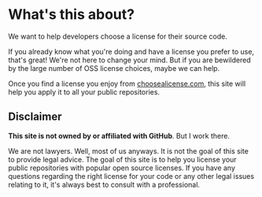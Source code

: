 # What's this about?

We want to help developers choose a license for their source code.

If you already know what you're doing and have a license you prefer to use, that's great! We're not here to change your mind. But if you are bewildered by the large number of OSS license choices, maybe we can help.

Once you find a license you enjoy from [choosealicense.com](http://www.choosealicense.com), this site will help you apply it to all your public repositories.

## Disclaimer

**This site is __not__ owned by or affiliated with GitHub**. But I work there.

We are not lawyers. Well, most of us anyways. It is not the goal of this site to provide legal advice. The goal of this site is to help you license your public repositories with popular open source licenses. If you have any questions regarding the right license for your code or any other legal issues relating to it, it's always best to consult with a professional.